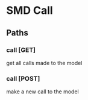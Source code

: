 # SMD Call

## Paths

### call [GET]

get all calls made to the model

### call [POST]

make a new call to the model
